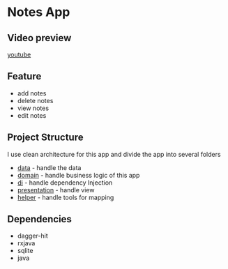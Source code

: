 # Notes App

## Video preview

[youtube](https://youtube.com/shorts/_lgGd3VfE60)

## Feature

- add notes
- delete notes
- view notes
- edit notes

## Project Structure

I use clean architecture for this app and divide the app into several folders

- [data](https://github.com/bakharaalief/notesapp/tree/main/app/src/main/java/com/bakhdev/notesapp/datas) - handle the data
- [domain](https://github.com/bakharaalief/notesapp/tree/main/app/src/main/java/com/bakhdev/notesapp/domain) - handle business logic of this app
- [di](https://github.com/bakharaalief/notesapp/tree/main/app/src/main/java/com/bakhdev/notesapp/di) - handle dependency Injection
- [presentation](https://github.com/bakharaalief/notesapp/tree/main/app/src/main/java/com/bakhdev/notesapp/presentation) - handle view
- [helper](https://github.com/bakharaalief/notesapp/tree/main/app/src/main/java/com/bakhdev/notesapp/helper) - handle tools for mapping

## Dependencies

- dagger-hit
- rxjava
- sqlite
- java
